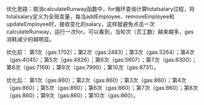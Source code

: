 优化思路：取消calculateRunway函数中，for循环查询计算totalsalary过程，将totalsalary定义为全局变量，每当addEmployee、removeEmployee和updateEmployee时，接收变化的salary，这样就避免点击一次calculateRunway，运行一次for。可以看到，当轮次（员工数）越来越多，gas消耗减少的越明显。

优化前：
第1次（gas:1702）；第2次（gas:2483）；第3次（gas:3264）；第4次（gas:4045）；第5次（gas:4826）；第6次（gas:5607）；第7次（gas:6300）；第8次（gas:7169）；第9次（gas:7990）；第10次（gas:8731）。

优化后：
第1次（gas:860）；第2次（gas:860）；第3次（gas:860）；第4次（gas:860）；第5次（gas:860）；第6次（gas:860）；第7次（gas:860）；第8次（gas:860）；第9次（gas:860）；第10次（gas:860）。

